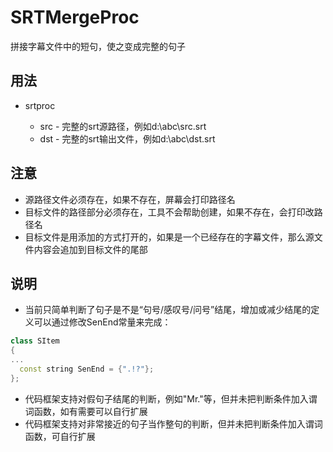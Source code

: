 # SRTMergeProc
拼接字幕文件中的短句，使之变成完整的句子

## 用法
- srtproc <src> <dst>
  - src - 完整的srt源路径，例如d:\abc\src.srt
  - dst - 完整的srt输出文件，例如d:\abc\dst.srt
  
## 注意
- 源路径文件必须存在，如果不存在，屏幕会打印路径名
- 目标文件的路径部分必须存在，工具不会帮助创建，如果不存在，会打印改路径名
- 目标文件是用添加的方式打开的，如果是一个已经存在的字幕文件，那么源文件内容会追加到目标文件的尾部

## 说明
- 当前只简单判断了句子是不是“句号/感叹号/问号”结尾，增加或减少结尾的定义可以通过修改SenEnd常量来完成：
```cpp
class SItem
{
...
  const string SenEnd = {".!?"};
};
```

- 代码框架支持对假句子结尾的判断，例如"Mr."等，但并未把判断条件加入谓词函数，如有需要可以自行扩展
- 代码框架支持对非常接近的句子当作整句的判断，但并未把判断条件加入谓词函数，可自行扩展
